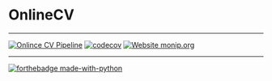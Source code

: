 # OnlineCV

---

[![Onlince CV Pipeline](https://github.com/natedrake/OnlineCV/actions/workflows/online-cv-pipelime.yml/badge.svg)](https://github.com/natedrake/OnlineCV/actions/workflows/online-cv-pipelime.yml) [![codecov](https://codecov.io/gh/natedrake/OnlineCV/branch/master/graph/badge.svg?token=VTRVSUKLKG)](https://codecov.io/gh/natedrake/OnlineCV) [![Website monip.org](https://img.shields.io/website-up-down-green-red/http/monip.org.svg)](http://invalid.org/)

---

[![forthebadge made-with-python](http://ForTheBadge.com/images/badges/made-with-python.svg)](https://www.python.org/)

